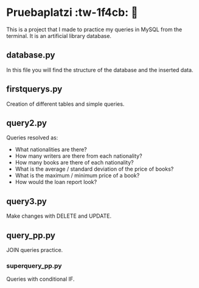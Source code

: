 # Pruebaplatzi :tw-1f4cb: 📝
This is a project that I made to practice my queries in MySQL from the terminal.
It is an artificial library database.

## database.py
In this file you will find the structure of the database and the inserted data.

## firstquerys.py
Creation of different tables and simple queries.

## query2.py
Queries resolved as:
- What nationalities are there?
- How many writers are there from each nationality?
- How many books are there of each nationality?
- What is the average / standard deviation of the price of books?
- What is the maximum / minimum price of a book?
- How would the loan report look?

## query3.py
Make changes with DELETE and UPDATE.

## query_pp.py
JOIN queries practice.

### superquery_pp.py
Queries with conditional IF.
